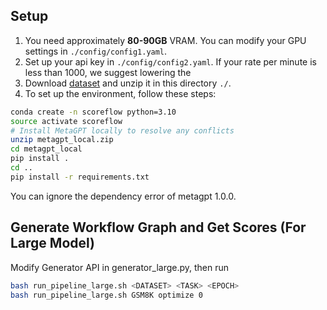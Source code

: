 
## Setup

1. You need approximately **80-90GB** VRAM. You can modify your GPU settings in `./config/config1.yaml`.
2. Set up your api key in `./config/config2.yaml`. If your rate per minute is less than 1000, we suggest lowering the
3. Download [dataset](https://github.com/yinjjiew/Data/raw/main/scoreflow_data/data.zip) and unzip it in this directory `./`.
4. To set up the environment, follow these steps:

```bash
conda create -n scoreflow python=3.10
source activate scoreflow
# Install MetaGPT locally to resolve any conflicts
unzip metagpt_local.zip
cd metagpt_local
pip install .
cd ..
pip install -r requirements.txt
```
You can ignore the dependency error of metagpt 1.0.0.


## Generate Workflow Graph and Get Scores (For Large Model)
Modify Generator API in generator_large.py, then run

```bash
bash run_pipeline_large.sh <DATASET> <TASK> <EPOCH>
bash run_pipeline_large.sh GSM8K optimize 0
```

<!-- 
## Optimization Process

To optimize the model, follow these steps iteratively from `i = 0` then `i = 1`, and so on:

```bash
python generate.py --dataset=HumanEval --task=optimize --epoch=i
python evaluate.py --dataset=HumanEval --task=optimize --epoch=i
accelerate launch --num_processes=1 optimize.py --epoch=i
```

You can change the number of iterations by incrementing `i`. The dataset you can choose: HumanEval, MBPP, MATH, GSM8K, DROP, and HotpotQA.

## Inference

To run inference on the test set, execute:

```bash
python generate.py --dataset=HumanEval --task=inference --epoch=2
python evaluate.py --dataset=HumanEval --task=inference --epoch=2
```

## Notes

- Adjust the number of epochs as needed.
- Ensure all dependencies are installed from `requirements.txt`.
- The optimization and inference scripts should be run sequentially.
- If `evaluate.py` gets stuck, try rerunning it.
- We have added the majority-optimal workflow structure for different tasks in this link: [examples](https://github.com/yinjjiew/Data/raw/main/scoreflow_data/examples.zip).

## Citation
```
@article{wang2025scoreflow,
  title={ScoreFlow: Mastering LLM Agent Workflows via Score-based Preference Optimization},
  author={Wang, Yinjie and Yang, Ling and Li, Guohao and Wang, Mengdi and Aragam, Bryon},
  journal={arXiv preprint arXiv:2502.04306},
  year={2025}
}
``` -->
